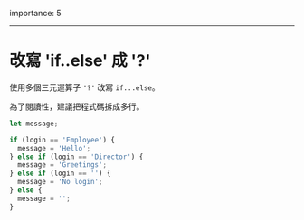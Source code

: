 importance: 5

---

# 改寫 'if..else' 成 '?'

使用多個三元運算子 `'?'` 改寫 `if...else`。

為了閱讀性，建議把程式碼拆成多行。

```js
let message;

if (login == 'Employee') {
  message = 'Hello';
} else if (login == 'Director') {
  message = 'Greetings';
} else if (login == '') {
  message = 'No login';
} else {
  message = '';
}
```

